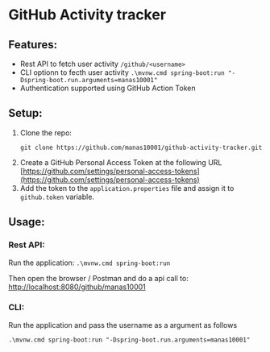 # GitHub Activity tracker

## Features:
- Rest API to fetch user activity `/github/<username>`
- CLI optionn to fecth user activity `.\mvnw.cmd spring-boot:run "-Dspring-boot.run.arguments=manas10001"`
- Authentication supported using GitHub Action Token

## Setup:
1. Clone the repo:
    ```
    git clone https://github.com/manas10001/github-activity-tracker.git
2. Create a GitHub Personal Access Token at the following URL [https://github.com/settings/personal-access-tokens](https://github.com/settings/personal-access-tokens)
3. Add the token to the `application.properties` file and assign it to `github.token` variable.

## Usage:
### Rest API: 

Run the application: `.\mvnw.cmd spring-boot:run`

Then open the browser / Postman and do a api call to: [http://localhost:8080/github/manas10001](http://localhost:8080/github/manas10001)

### CLI:

Run the application and pass the username as a argument as follows
```
.\mvnw.cmd spring-boot:run "-Dspring-boot.run.arguments=manas10001"
